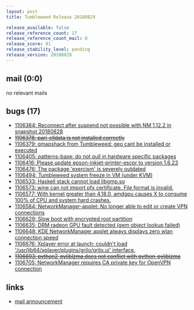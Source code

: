 ```yaml
---
layout: post
title: Tumbleweed Release 20180829

release_available: false
release_reference_count: 17
release_reference_count_mail: 0
release_score: 91
release_stability_level: pending
release_version: 20180829
---
```


## mail (0:0)

no relevant mails

## bugs (17)

<!--more-->

- [1106364: Reconnect after suspend not possible with NM 1.12.2 in snapshot 20180828](https://bugzilla.opensuse.org/show_bug.cgi?id=1106364)
- ~~[1106378: pari-elldata is not installed correctly](https://bugzilla.opensuse.org/show_bug.cgi?id=1106378)~~
- [1106379: qmapshack from Tumbleweed: geo cant be installed or executed](https://bugzilla.opensuse.org/show_bug.cgi?id=1106379)
- [1106405: patterns-base: do not pull in hardware specific packages](https://bugzilla.opensuse.org/show_bug.cgi?id=1106405)
- [1106416: Please update epson-inkjet-printer-escpr to version 1.6.23](https://bugzilla.opensuse.org/show_bug.cgi?id=1106416)
- [1106476: The package 'exercism' is severely outdated](https://bugzilla.opensuse.org/show_bug.cgi?id=1106476)
- [1106494: Tumbleweed system freeze in VM (under KVM)](https://bugzilla.opensuse.org/show_bug.cgi?id=1106494)
- [1106533: Haskell stack cannot load libgmp.so](https://bugzilla.opensuse.org/show_bug.cgi?id=1106533)
- [1106573: wine can not import pfx certificate. File format is invalid.](https://bugzilla.opensuse.org/show_bug.cgi?id=1106573)
- [1106577: With kernel greater than 4.18.0, amdgpu causes X to consume 100% of CPU and system hard crashes.](https://bugzilla.opensuse.org/show_bug.cgi?id=1106577)
- [1106584: NetworkManager-applet: No longer able to edit or create VPN connections](https://bugzilla.opensuse.org/show_bug.cgi?id=1106584)
- [1106629: Slow boot with encrypted root partition](https://bugzilla.opensuse.org/show_bug.cgi?id=1106629)
- [1106635: DRM radeon GPU fault detected (gem object lookup failed)](https://bugzilla.opensuse.org/show_bug.cgi?id=1106635)
- [1106648: KDE NetworkManager applet always displays zero wlan connection speed](https://bugzilla.opensuse.org/show_bug.cgi?id=1106648)
- [1106676: Xplayer error at launch: couldn't load '/usr/lib64/xplayer/plugins/grilo/grilo.ui' interface.](https://bugzilla.opensuse.org/show_bug.cgi?id=1106676)
- ~~[1106693: python2-pyliblzma does not conflict with python-pyliblzma](https://bugzilla.opensuse.org/show_bug.cgi?id=1106693)~~
- [1106705: NetworkManager requires CA private key for OpenVPN connection](https://bugzilla.opensuse.org/show_bug.cgi?id=1106705)



## links

- [mail announcement](https://lists.opensuse.org/opensuse-factory/2018-08/msg00358.html)
